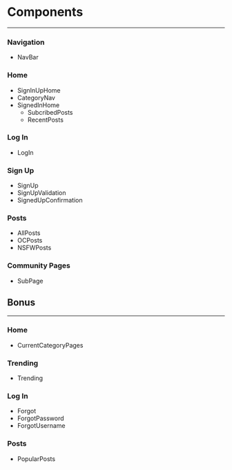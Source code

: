 # Components 
---

### Navigation
* NavBar

### Home
* SignInUpHome
 * CategoryNav
* SignedInHome
  * SubcribedPosts
  * RecentPosts
  
### Log In
  * LogIn

### Sign Up
* SignUp
* SignUpValidation
* SignedUpConfirmation

### Posts 
* AllPosts
* OCPosts
* NSFWPosts

### Community Pages
* SubPage

## Bonus
---

### Home
  * CurrentCategoryPages
  
### Trending
  * Trending

### Log In
  * Forgot
   * ForgotPassword
   * ForgotUsername

### Posts
 * PopularPosts
